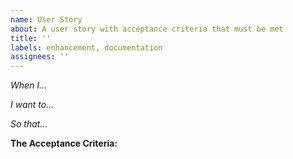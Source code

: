 ```yaml
---
name: User Story
about: A user story with acceptance criteria that must be met
title: ''
labels: enhancement, documentation
assignees: ''
---
```

*When I...*


*I want to...*


*So that...*


**The Acceptance Criteria:**


